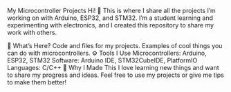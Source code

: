My Microcontroller Projects
Hi! 👋
This is where I share all the projects I’m working on with Arduino, ESP32, and STM32. I’m a student learning and experimenting with electronics, and I created this repository to share my work with others.

📂 What’s Here?
Code and files for my projects.
Examples of cool things you can do with microcontrollers.
⚙️ Tools I Use
Microcontrollers: Arduino, ESP32, STM32
Software: Arduino IDE, STM32CubeIDE, PlatformIO
Languages: C/C++
🌟 Why I Made This
I love learning new things and want to share my progress and ideas. Feel free to use my projects or give me tips to make them better!
